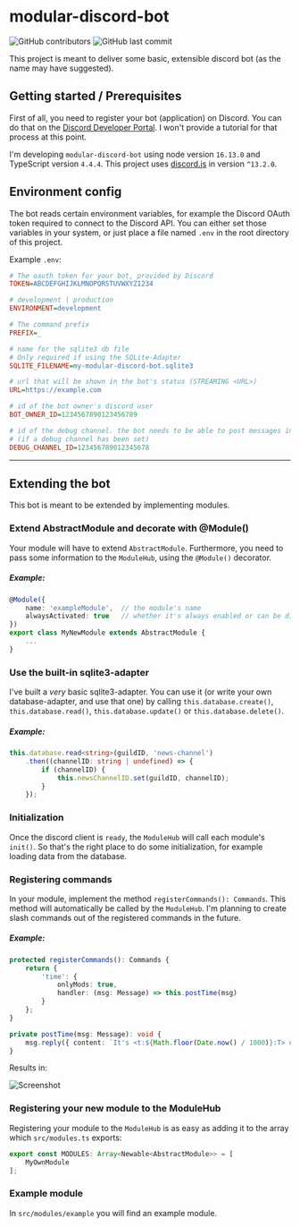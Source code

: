 # modular-discord-bot

![GitHub contributors](https://img.shields.io/github/contributors/BenjaminKauer/modular-discord-bot?style=flat-square) ![GitHub last commit](https://img.shields.io/github/last-commit/BenjaminKauer/modular-discord-bot?style=flat-square)

This project is meant to deliver some basic, extensible discord bot (as the name may have suggested).

## Getting started / Prerequisites

First of all, you need to register your bot (application) on Discord. You can do that on the [Discord Developer Portal](https://discord.com/developers/applications). I won't provide a tutorial for that process at this point.

I'm developing `modular-discord-bot` using node version `16.13.0` and TypeScript version `4.4.4`.
This project uses [discord.js](https://discord.js.org/#/) in version `^13.2.0`.

## Environment config

The bot reads certain environment variables, for example the Discord OAuth token required to connect to the Discord API. You can either set those variables in your system, or just place a file named `.env` in the root directory of this project.

Example `.env`:

```ini
# The oauth token for your bot, provided by Discord
TOKEN=ABCDEFGHIJKLMNOPQRSTUVWXYZ1234

# development | production
ENVIRONMENT=development

# The command prefix
PREFIX=_

# name for the sqlite3 db file
# Only required if using the SQLite-Adapter
SQLITE_FILENAME=my-modular-discord-bot.sqlite3

# url that will be shown in the bot's status (STREAMING <URL>)
URL=https://example.com

# id of the bot owner's discord user
BOT_OWNER_ID=1234567890123456789

# id of the debug channel. the bot needs to be able to post messages into that channel
# (if a debug channel has been set)
DEBUG_CHANNEL_ID=123456789012345678
```
---

## Extending the bot

This bot is meant to be extended by implementing modules.

### Extend AbstractModule and decorate with @Module()

Your module will have to extend `AbstractModule`. Furthermore, you need to pass some information to the `ModuleHub`, using the `@Module()` decorator.

##### Example:

```typescript
@Module({
    name: 'exampleModule',  // the module's name
    alwaysActivated: true   // whether it's always enabled or can be disabled
})
export class MyNewModule extends AbstractModule {
    ...
}
```

### Use the built-in sqlite3-adapter

I've built a _very_ basic sqlite3-adapter. You can use it (or write your own database-adapter, and use that one) by calling `this.database.create()`, `this.database.read()`, `this.database.update()` or `this.database.delete()`.

##### Example:
```typescript
this.database.read<string>(guildID, 'news-channel')
    .then((channelID: string | undefined) => {
        if (channelID) {
            this.newsChannelID.set(guildID, channelID);
        }
    });

```

### Initialization

Once the discord client is `ready`, the `ModuleHub` will call each module's `init()`. So that's the right place to do some initialization, for example loading data from the database.



### Registering commands

In your module, implement the method `registerCommands(): Commands`. This method will automatically be called by the `ModuleHub`. I'm planning to create slash commands out of the registered commands in the future.

##### Example:
```typescript
protected registerCommands(): Commands {
    return {
        'time': {
            onlyMods: true,
            handler: (msg: Message) => this.postTime(msg)
        }
    };
}

private postTime(msg: Message): void {
    msg.reply({ content: `It's <t:${Math.floor(Date.now() / 1000)}:T> o'clock.` });
}

```

Results in:

![Screenshot](https://user-images.githubusercontent.com/5950968/140623471-1d6ee341-cc86-4889-b5ab-c016043097c7.png)


### Registering your new module to the ModuleHub

Registering your module to the `ModuleHub` is as easy as adding it to the array which `src/modules.ts` exports:

```typescript
export const MODULES: Array<Newable<AbstractModule>> = [
    MyOwnModule
];
```

### Example module

In `src/modules/example` you will find an example module.